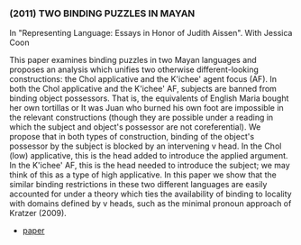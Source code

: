 ### (2011) TWO BINDING PUZZLES IN MAYAN ###

In "Representing Language: Essays in Honor of Judith Aissen". With Jessica Coon

This paper examines binding puzzles in two Mayan languages and proposes an analysis which unifies two otherwise different-looking constructions: the Chol applicative and the K'ichee' agent focus (AF). In both the Chol applicative and the K'ichee' AF, subjects are banned from binding object possessors. That is, the equivalents of English Maria bought her own tortillas or It was Juan who burned his own foot are impossible in the relevant constructions (though they are possible under a reading in which the subject and object's possessor are not coreferential). We propose that in both types of construction, binding of the object's possessor by the subject is blocked by an intervening v head. In the Chol (low) applicative, this is the head added to introduce the applied argument. In the K'ichee' AF, this is the head needed to introduce the subject; we may think of this as a type of high applicative. In this paper we show that the similar binding restrictions in these two different languages are easily accounted for under a theory which ties the availability of binding to locality with domains defined by v heads, such as the minimal pronoun approach of Kratzer (2009).

+ [paper](/resources/papers/twobinding.pdf)

